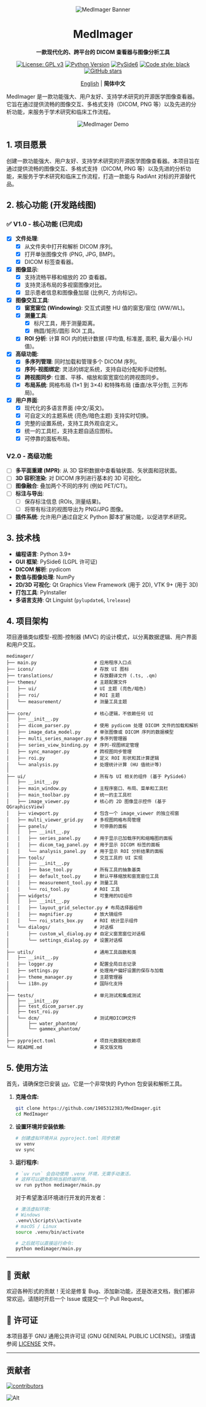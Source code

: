 <div align="center">

![MedImager Banner](medimager/icons/banner.png)

</div>

<div align="center">

# MedImager
**一款现代化的、跨平台的 DICOM 查看器与图像分析工具**

[![License: GPL v3](https://img.shields.io/badge/License-GPLv3-blue.svg)](https://www.gnu.org/licenses/gpl-3.0)
[![Python Version](https://img.shields.io/badge/Python-3.9+-brightgreen.svg)](https://www.python.org/)
[![PySide6](https://img.shields.io/badge/UI-PySide6-informational.svg)](https://www.qt.io/qt-for-python)
[![Code style: black](https://img.shields.io/badge/code%20style-black-000000.svg)](https://github.com/psf/black)
[![GitHub stars](https://img.shields.io/github/stars/1985312383/MedImager.svg?style=social&label=Star)](https://github.com/1985312383/MedImager)

[English](README.md) | **简体中文**

</div>

MedImager 是一款功能强大、用户友好、支持学术研究的开源医学图像查看器。它旨在通过提供流畅的图像交互、多格式支持（DICOM, PNG 等）以及先进的分析功能，来服务于学术研究和临床工作流程。

<div align="center">

![MedImager Demo](preview.png)

</div>

## 1. 项目愿景

创建一款功能强大、用户友好、支持学术研究的开源医学图像查看器。本项目旨在通过提供流畅的图像交互、多格式支持（DICOM, PNG 等）以及先进的分析功能，来服务于学术研究和临床工作流程，打造一款能与 RadiAnt 对标的开源替代品。

## 2. 核心功能 (开发路线图)

### ✅ V1.0 - 核心功能 (已完成)
- [x] **文件处理**:
    - [x] 从文件夹中打开和解析 DICOM 序列。
    - [x] 打开单张图像文件 (PNG, JPG, BMP)。
    - [x] DICOM 标签查看器。
- [x] **图像显示**:
    - [x] 支持流畅平移和缩放的 2D 查看器。
    - [x] 支持灵活布局的多视窗图像对比。
    - [x] 显示患者信息和图像叠加层 (比例尺, 方向标记)。
- [x] **图像交互工具**:
    - [x] **窗宽窗位 (Windowing)**: 交互式调整 HU 值的窗宽/窗位 (WW/WL)。
    - [x] **测量工具**:
        - [x] 标尺工具，用于测量距离。
        - [x] 椭圆/矩形/圆形 ROI 工具。
    - [x] **ROI 分析**: 计算 ROI 内的统计数据 (平均值, 标准差, 面积, 最大/最小 HU 值)。
- [x] **高级功能**:
    - [x] **多序列管理**: 同时加载和管理多个 DICOM 序列。
    - [x] **序列-视图绑定**: 灵活的绑定系统，支持自动分配和手动控制。
    - [x] **跨视图同步**: 位置、平移、缩放和窗宽窗位的跨视图同步。
    - [x] **布局系统**: 网格布局 (1×1 到 3×4) 和特殊布局 (垂直/水平分割, 三列布局)。
- [x] **用户界面**:
    - [x] 现代化的多语言界面 (中文/英文)。
    - [x] 可自定义的主题系统 (亮色/暗色主题) 支持实时切换。
    - [x] 完整的设置系统，支持工具外观自定义。
    - [x] 统一的工具栏，支持主题自适应图标。
    - [x] 可停靠的面板布局。

### V2.0 - 高级功能
- [ ] **多平面重建 (MPR)**: 从 3D 容积数据中查看轴状面、矢状面和冠状面。
- [ ] **3D 容积渲染**: 对 DICOM 序列进行基本的 3D 可视化。
- [ ] **图像融合**: 叠加两个不同的序列 (例如 PET/CT)。
- [ ] **标注与导出**:
    - [ ] 保存标注信息 (ROIs, 测量结果)。
    - [ ] 将带有标注的视图导出为 PNG/JPG 图像。
- [ ] **插件系统**: 允许用户通过自定义 Python 脚本扩展功能，以促进学术研究。

## 3. 技术栈

* **编程语言**: Python 3.9+
* **GUI 框架**: PySide6 (LGPL 许可证)
* **DICOM 解析**: pydicom
* **数值与图像处理**: NumPy
* **2D/3D 可视化**: Qt Graphics View Framework (用于 2D), VTK 9+ (用于 3D)
* **打包工具**: PyInstaller
* **多语言支持**: Qt Linguist (`pylupdate6`, `lrelease`)

## 4. 项目架构

项目遵循类似模型-视图-控制器 (MVC) 的设计模式，以分离数据逻辑、用户界面和用户交互。

```
medimager/
├── main.py                     # 应用程序入口点
├── icons/                      # 存放 UI 图标
├── translations/               # 存放翻译文件 (.ts, .qm)
├── themes/                     # 主题配置文件
│   ├── ui/                     # UI 主题 (亮色/暗色)
│   ├── roi/                    # ROI 主题
│   └── measurement/            # 测量工具主题
│
├── core/                       # 核心逻辑，不依赖任何 UI
│   ├── __init__.py
│   ├── dicom_parser.py         # 使用 pydicom 处理 DICOM 文件的加载和解析
│   ├── image_data_model.py     # 单张图像或 DICOM 序列的数据模型
│   ├── multi_series_manager.py # 多序列管理器
│   ├── series_view_binding.py  # 序列-视图绑定管理
│   ├── sync_manager.py         # 跨视图同步管理
│   ├── roi.py                  # 定义 ROI 形状和其计算逻辑
│   └── analysis.py             # 处理统计计算 (HU 值统计等)
│
├── ui/                         # 所有与 UI 相关的组件 (基于 PySide6)
│   ├── __init__.py
│   ├── main_window.py          # 主程序窗口、布局、菜单和工具栏
│   ├── main_toolbar.py         # 统一的主工具栏
│   ├── image_viewer.py         # 核心的 2D 图像显示控件 (基于 QGraphicsView)
│   ├── viewport.py             # 包含一个 image_viewer 的独立视窗
│   ├── multi_viewer_grid.py    # 多视图网格布局管理
│   ├── panels/                 # 可停靠的面板
│   │   ├── __init__.py
│   │   ├── series_panel.py     # 用于显示已加载序列和缩略图的面板
│   │   ├── dicom_tag_panel.py  # 用于显示 DICOM 标签的面板
│   │   └── analysis_panel.py   # 用于显示 ROI 分析结果的面板
│   ├── tools/                  # 交互工具的 UI 实现
│   │   ├── __init__.py
│   │   ├── base_tool.py        # 所有工具的抽象基类
│   │   ├── default_tool.py     # 默认平移缩放和窗宽窗位工具
│   │   ├── measurement_tool.py # 测量工具
│   │   └── roi_tool.py         # ROI 工具
│   ├── widgets/                # 可重用的UI组件
│   │   ├── __init__.py
│   │   ├── layout_grid_selector.py # 布局选择器组件
│   │   ├── magnifier.py        # 放大镜组件
│   │   └── roi_stats_box.py    # ROI 统计显示组件
│   └── dialogs/                # 对话框
│       ├── custom_wl_dialog.py # 自定义窗宽窗位对话框
│       └── settings_dialog.py  # 设置对话框
│
├── utils/                      # 通用工具函数和类
│   ├── __init__.py
│   ├── logger.py               # 配置全局日志记录
│   ├── settings.py             # 处理用户偏好设置的保存与加载
│   ├── theme_manager.py        # 主题管理器
│   └── i18n.py                 # 国际化支持
│
├── tests/                      # 单元测试和集成测试
│   ├── __init__.py
│   ├── test_dicom_parser.py
│   ├── test_roi.py
│   └── dcm/                    # 测试用DICOM文件
│       ├── water_phantom/
│       └── gammex_phantom/
│
├── pyproject.toml              # 项目元数据和依赖项
└── README.md                   # 英文版文档
```

## 5. 使用方法

首先，请确保您已安装 [uv](https://github.com/astral-sh/uv)。它是一个非常快的 Python 包安装和解析工具。

1.  **克隆仓库:**
    ```bash
    git clone https://github.com/1985312383/MedImager.git
    cd MedImager
    ```

2.  **设置环境并安装依赖:**
    ```bash
    # 创建虚拟环境并从 pyproject.toml 同步依赖
    uv venv
    uv sync
    ```

3.  **运行程序:**
    ```bash
    # `uv run` 会自动使用 .venv 环境，无需手动激活，
    # 这样可以避免影响当前终端环境。
    uv run python medimager/main.py
    ```
    对于希望激活环境进行开发的开发者：
    ```bash
    # 激活虚拟环境:
    # Windows
    .venv\\Scripts\\activate
    # macOS / Linux
    source .venv/bin/activate
    
    # 之后就可以直接运行命令:
    python medimager/main.py
    ```

---

## 🤝 贡献

欢迎各种形式的贡献！无论是修复 Bug、添加新功能，还是改进文档，我们都非常欢迎。请随时开启一个 Issue 或提交一个 Pull Request。

## 📄 许可证

本项目基于 GNU 通用公共许可证 (GNU GENERAL PUBLIC LICENSE)。详情请参阅 [LICENSE](LICENSE) 文件。

---

## 贡献者

[![contributors](https://contrib.rocks/image?repo=1985312383/MedImager)](https://github.com/1985312383/MedImager/graphs/contributors)

![Alt](https://repobeats.axiom.co/api/embed/13581311607b3b5dcd5a54cdde3bad22212af439.svg "Repobeats analytics image")